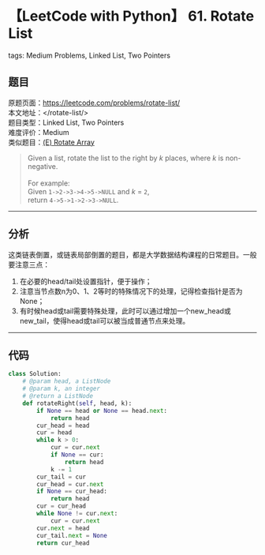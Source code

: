 # 【LeetCode with Python】 61. Rotate List
tags: Medium Problems, Linked List, Two Pointers

## 题目
原题页面：<https://leetcode.com/problems/rotate-list/><br/>
本文地址：<<leetcode-with-python-domain>/rotate-list/><br/>
题目类型：Linked List, Two Pointers<br/>
难度评价：Medium<br/>
类似题目：[(E) Rotate Array](/rotate-array/)<br/>

> Given a list, rotate the list to the right by *k* places, where *k* is non-negative.<br/>
><br/>
> For example:<br/>
> Given `1->2->3->4->5->NULL` and *k* = `2`,<br/>
> return `4->5->1->2->3->NULL`.<br/>

<!-- more -->

---
## 分析
这类链表倒置，或链表局部倒置的题目，都是大学数据结构课程的日常题目。一般要注意三点：<br/>
1. 在必要的head/tail处设置指针，便于操作；<br/>
2. 注意当节点数n为0、1、2等时的特殊情况下的处理，记得检查指针是否为None；<br/>
3. 有时候head或tail需要特殊处理，此时可以通过增加一个new_head或new_tail，使得head或tail可以被当成普通节点来处理。<br/>

---
## 代码
``` python
class Solution:
    # @param head, a ListNode
    # @param k, an integer
    # @return a ListNode
    def rotateRight(self, head, k):
        if None == head or None == head.next:
            return head
        cur_head = head
        cur = head
        while k > 0:
            cur = cur.next
            if None == cur:
                return head
            k -= 1
        cur_tail = cur
        cur_head = cur.next
        if None == cur_head:
            return head
        cur = cur_head
        while None != cur.next:
            cur = cur.next
        cur.next = head
        cur_tail.next = None
        return cur_head
```
